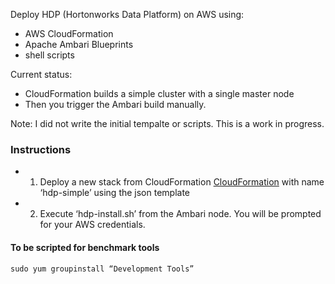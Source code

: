 Deploy HDP (Hortonworks Data Platform) on AWS using:

 - AWS CloudFormation
 - Apache Ambari Blueprints
 - shell scripts

Current status:

  - CloudFormation builds a simple cluster with a single master node
  - Then you trigger the Ambari build manually.

Note: I did not write the initial tempalte or scripts. This is a work in progress.

### Instructions

  - 1. Deploy a new stack from CloudFormation  [CloudFormation](https://console.aws.amazon.com/cloudformation/) with name ‘hdp-simple’ using the json template
  - 2. Execute ‘hdp-install.sh’ from the Ambari node. You will be prompted for your AWS credentials.


#### To be scripted for benchmark tools
```sudo yum groupinstall “Development Tools”```
